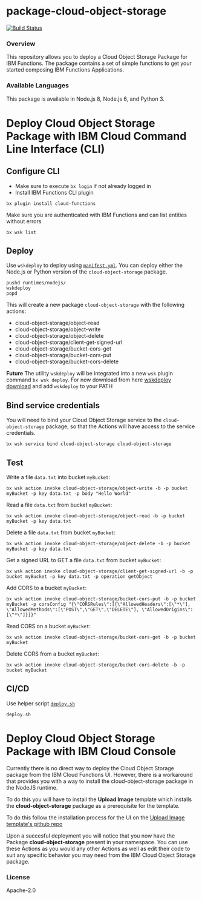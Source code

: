 # package-cloud-object-storage
[![Build Status](https://travis-ci.org/ibm-functions/package-cloud-object-storage.svg?branch=master)](https://travis-ci.org/ibm-functions/package-cloud-object-storage)

### Overview
This repository allows you to deploy a Cloud Object Storage Package for IBM Functions.
The package contains a set of simple functions to get your started composing IBM Functions Applications.

### Available Languages
This package is available in Node.js 8, Node.js 6, and Python 3.

# Deploy Cloud Object Storage Package with IBM Cloud Command Line Interface (CLI)

## Configure CLI
- Make sure to execute `bx login` if not already logged in
- Install IBM Functions CLI plugin
```
bx plugin install cloud-functions
```
Make sure you are authenticated with IBM Functions and can list entities without errors
```
bx wsk list
```
## Deploy

Use `wskdeploy` to deploy using [`manifest.yml`](./manifest.yml).  You can deploy either the
Node.js or Python version of the `cloud-object-storage` package.
```
pushd runtimes/nodejs/
wskdeploy
popd
```

This will create a new package `cloud-object-storage` with the following actions:
- cloud-object-storage/object-read
- cloud-object-storage/object-write
- cloud-object-storage/object-delete
- cloud-object-storage/client-get-signed-url
- cloud-object-storage/bucket-cors-get
- cloud-object-storage/bucket-cors-put
- cloud-object-storage/bucket-cors-delete


**Future**
 The utility `wskdeploy` will be integrated into a new `wsk` plugin command `bx wsk deploy`.
For now download from here [wskdeploy download](https://github.com/apache/incubator-openwhisk-wskdeploy/releases) and add `wskdeploy` to your PATH

## Bind service credentials
You will need to bind your Cloud Object Storage service to the `cloud-object-storage` package, so that the Actions will have access to the service credentials.
```
bx wsk service bind cloud-object-storage cloud-object-storage
```


## Test
Write a file `data.txt` into bucket `myBucket`:
```
bx wsk action invoke cloud-object-storage/object-write -b -p bucket myBucket -p key data.txt -p body "Hello World"
```
Read a file `data.txt` from bucket `myBucket`:
```
bx wsk action invoke cloud-object-storage/object-read -b -p bucket myBucket -p key data.txt
```
Delete a file `data.txt` from bucket `myBucket`:
```
bx wsk action invoke cloud-object-storage/object-delete -b -p bucket myBucket -p key data.txt
```
Get a signed URL to GET a file `data.txt` from bucket `myBucket`:
```
bx wsk action invoke cloud-object-storage/client-get-signed-url -b -p bucket myBucket -p key data.txt -p operation getObject
```
Add CORS to a bucket `myBucket`:
```
bx wsk action invoke cloud-object-storage/bucket-cors-put -b -p bucket myBucket -p corsConfig "{\"CORSRules\":[{\"AllowedHeaders\":[\"*\"], \"AllowedMethods\":[\"POST\",\"GET\",\"DELETE\"], \"AllowedOrigins\":[\"*\"]}]}"
```
Read CORS on a bucket `myBucket`:
```
bx wsk action invoke cloud-object-storage/bucket-cors-get -b -p bucket myBucket
```
Delete CORS from a bucket `myBucket`:
```
bx wsk action invoke cloud-object-storage/bucket-cors-delete -b -p bucket myBucket
```

## CI/CD
Use helper script [`deploy.sh`](./deploy.sh)
```
deploy.sh
```

# Deploy Cloud Object Storage Package with IBM Cloud Console
Currently there is no direct way to deploy the Cloud Object Storage package from the IBM Cloud Functions UI.  However, there is a workaround that provides you with a way to install the cloud-object-storage package in the NodeJS runtime. 

To do this you will have to install the **Upload Image** template which installs the **cloud-object-storage** package as a prerequisite for the template. 

To do this follow the installation process for the UI on the [Upload Image template's github repo](https://github.com/ibm-functions/template-cloud-object-storage#deploying-from-the-ibm-cloud-functions-ui)

Upon a succesful deployment you will notice that you now have the Package **cloud-object-storage** present in your namespace.  You can use these Actions as you would any other Actions as well as edit their code to suit any specific behavior you may need from the IBM Cloud Object Storage package.

### License
Apache-2.0
